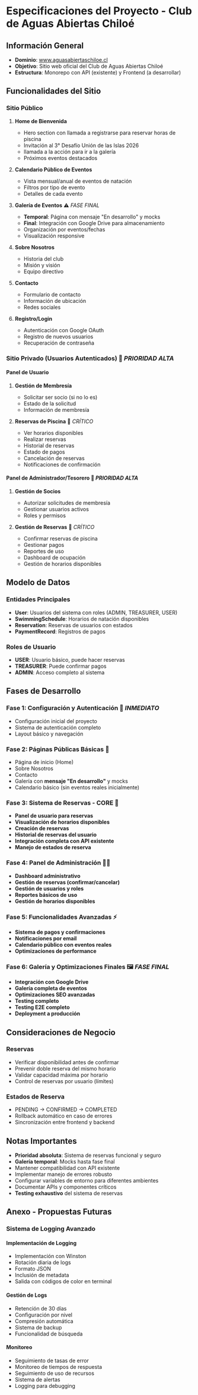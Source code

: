 # Especificaciones del Proyecto - Club de Aguas Abiertas Chiloé

## Información General
- **Dominio**: www.aguasabiertaschiloe.cl
- **Objetivo**: Sitio web oficial del Club de Aguas Abiertas Chiloé
- **Estructura**: Monorepo con API (existente) y Frontend (a desarrollar)

## Funcionalidades del Sitio

### Sitio Público
1. **Home de Bienvenida**
   - Hero section con llamada a registrarse para reservar horas de piscina
   - Invitación al 3° Desafío Unión de las Islas 2026
   - llamada a la acción para ir a la galería 
   - Próximos eventos destacados

2. **Calendario Público de Eventos**
   - Vista mensual/anual de eventos de natación
   - Filtros por tipo de evento
   - Detalles de cada evento

3. **Galería de Eventos** ⚠️ *FASE FINAL*
   - **Temporal**: Página con mensaje "En desarrollo" y mocks
   - **Final**: Integración con Google Drive para almacenamiento
   - Organización por eventos/fechas
   - Visualización responsive

4. **Sobre Nosotros**
   - Historia del club
   - Misión y visión
   - Equipo directivo

5. **Contacto**
   - Formulario de contacto
   - Información de ubicación
   - Redes sociales

6. **Registro/Login**
   - Autenticación con Google OAuth
   - Registro de nuevos usuarios
   - Recuperación de contraseña

### Sitio Privado (Usuarios Autenticados) 🎯 *PRIORIDAD ALTA*

#### Panel de Usuario
1. **Gestión de Membresía**
   - Solicitar ser socio (si no lo es)
   - Estado de la solicitud
   - Información de membresía

2. **Reservas de Piscina** 🚀 *CRÍTICO*
   - Ver horarios disponibles
   - Realizar reservas
   - Historial de reservas
   - Estado de pagos
   - Cancelación de reservas
   - Notificaciones de confirmación

#### Panel de Administrador/Tesorero 🎯 *PRIORIDAD ALTA*
1. **Gestión de Socios**
   - Autorizar solicitudes de membresía
   - Gestionar usuarios activos
   - Roles y permisos

2. **Gestión de Reservas** 🚀 *CRÍTICO*
   - Confirmar reservas de piscina
   - Gestionar pagos
   - Reportes de uso
   - Dashboard de ocupación
   - Gestión de horarios disponibles

## Modelo de Datos

### Entidades Principales
- **User**: Usuarios del sistema con roles (ADMIN, TREASURER, USER)
- **SwimmingSchedule**: Horarios de natación disponibles
- **Reservation**: Reservas de usuarios con estados
- **PaymentRecord**: Registros de pagos

### Roles de Usuario
- **USER**: Usuario básico, puede hacer reservas
- **TREASURER**: Puede confirmar pagos
- **ADMIN**: Acceso completo al sistema

## Fases de Desarrollo

### **Fase 1: Configuración y Autenticación** 🚀 *INMEDIATO*
- Configuración inicial del proyecto
- Sistema de autenticación completo
- Layout básico y navegación

### **Fase 2: Páginas Públicas Básicas** 📄 
- Página de inicio (Home)
- Sobre Nosotros
- Contacto
- Galería con **mensaje "En desarrollo"** y mocks
- Calendario básico (sin eventos reales inicialmente)

### **Fase 3: Sistema de Reservas - CORE** 🎯 
- **Panel de usuario para reservas**
- **Visualización de horarios disponibles**
- **Creación de reservas**
- **Historial de reservas del usuario**
- **Integración completa con API existente**
- **Manejo de estados de reserva**

### **Fase 4: Panel de Administración** 👨‍💼 
- **Dashboard administrativo**
- **Gestión de reservas (confirmar/cancelar)**
- **Gestión de usuarios y roles**
- **Reportes básicos de uso**
- **Gestión de horarios disponibles**

### **Fase 5: Funcionalidades Avanzadas** ⚡ 
- **Sistema de pagos y confirmaciones**
- **Notificaciones por email**
- **Calendario público con eventos reales**
- **Optimizaciones de performance**


### **Fase 6: Galería y Optimizaciones Finales** 🖼️ *FASE FINAL*
- **Integración con Google Drive**
- **Galería completa de eventos**
- **Optimizaciones SEO avanzadas**
- **Testing completo**
- **Testing E2E completo**
- **Deployment a producción**

## Consideraciones de Negocio

### Reservas
- Verificar disponibilidad antes de confirmar
- Prevenir doble reserva del mismo horario
- Validar capacidad máxima por horario
- Control de reservas por usuario (límites)

### Estados de Reserva
- PENDING → CONFIRMED → COMPLETED
- Rollback automático en caso de errores
- Sincronización entre frontend y backend

## Notas Importantes
- **Prioridad absoluta**: Sistema de reservas funcional y seguro
- **Galería temporal**: Mocks hasta fase final
- Mantener compatibilidad con API existente
- Implementar manejo de errores robusto
- Configurar variables de entorno para diferentes ambientes
- Documentar APIs y componentes críticos
- **Testing exhaustivo** del sistema de reservas

## Anexo - Propuestas Futuras

### Sistema de Logging Avanzado

#### Implementación de Logging
- Implementación con Winston
- Rotación diaria de logs
- Formato JSON
- Inclusión de metadata
- Salida con códigos de color en terminal

#### Gestión de Logs
- Retención de 30 días
- Configuración por nivel
- Compresión automática
- Sistema de backup
- Funcionalidad de búsqueda

#### Monitoreo
- Seguimiento de tasas de error
- Monitoreo de tiempos de respuesta
- Seguimiento de uso de recursos
- Sistema de alertas
- Logging para debugging 